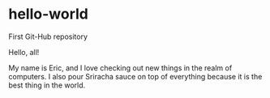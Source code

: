 # hello-world
First Git-Hub repository

Hello, all!

My name is Eric, and I love checking out new things in the realm of computers. I also pour Sriracha sauce on top of everything because it is the best thing in the world.
